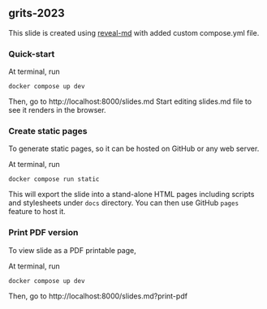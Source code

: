 ## grits-2023

This slide is created using [reveal-md](https://github.com/webpro/reveal-md) 
with added custom compose.yml file.


### Quick-start

At terminal, run

    docker compose up dev

Then, go to http://localhost:8000/slides.md 
Start editing slides.md file to see it renders in the browser.  


### Create static pages

To generate static pages, so it can be hosted on GitHub or any web server.  

At terminal, run

    docker compose run static

This will export the slide into a stand-alone HTML pages including scripts and 
stylesheets under `docs` directory.  You can then use GitHub `pages` feature to host it.

### Print PDF version

To view slide as a PDF printable page, 

At terminal, run

    docker compose up dev

Then, go to http://localhost:8000/slides.md?print-pdf
